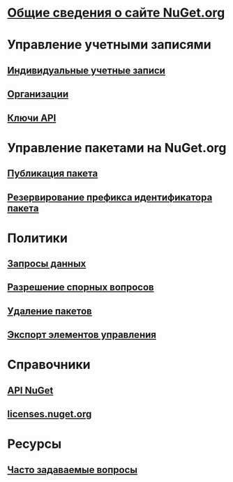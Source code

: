 # [Общие сведения о сайте NuGet.org](overview-nuget-org.md)
# Управление учетными записями
## [Индивидуальные учетные записи](individual-accounts.md)
## [Организации](organizations-on-nuget-org.md)
## [Ключи API](scoped-api-keys.md)
# Управление пакетами на NuGet.org
## [Публикация пакета](publish-a-package.md)
## [Резервирование префикса идентификатора пакета](id-prefix-reservation.md)
# Политики
## [Запросы данных](policies/Data-requests.md)
## [Разрешение спорных вопросов](policies/dispute-resolution.md)
## [Удаление пакетов](policies/deleting-packages.md)
## [Экспорт элементов управления](policies/export-control.md)
# Справочники
## [API NuGet](../api/overview.md)
## [licenses.nuget.org](licenses.nuget.org.md)
# Ресурсы
## [Часто задаваемые вопросы](nuget-org-faq.md)
